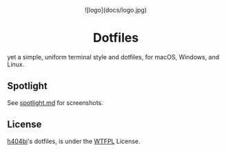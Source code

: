 <p align="center">
  ![logo](docs/logo.jpg)
</p>
<h1 align="center">Dotfiles</h1>

yet a simple, uniform terminal style and dotfiles, for macOS, Windows, and Linux.

Spotlight
---------

See [spotlight.md](docs/spotlight.md) for screenshots.

License
-------

[h404bi](https://github.com/h404bi)'s dotfiles, is under the [WTFPL](http://www.wtfpl.net/) License.
